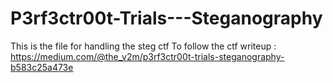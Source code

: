 # P3rf3ctr00t-Trials---Steganography
This is the file for handling the steg ctf
To follow the ctf writeup : https://medium.com/@the_v2m/p3rf3ctr00t-trials-steganography-b583c25a473e 
